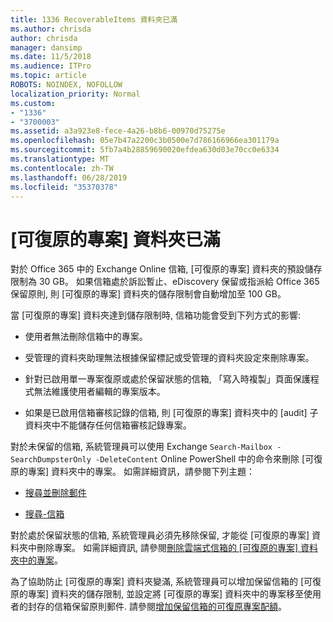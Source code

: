 ```yaml
---
title: 1336 RecoverableItems 資料夾已滿
ms.author: chrisda
author: chrisda
manager: dansimp
ms.date: 11/5/2018
ms.audience: ITPro
ms.topic: article
ROBOTS: NOINDEX, NOFOLLOW
localization_priority: Normal
ms.custom:
- "1336"
- "3700003"
ms.assetid: a3a923e8-fece-4a26-b8b6-00970d75275e
ms.openlocfilehash: 05e7b47a2200c3b0500e7d786166966ea301179a
ms.sourcegitcommit: 5fb7a4b28859690020efdea630d03e70cc0e6334
ms.translationtype: MT
ms.contentlocale: zh-TW
ms.lasthandoff: 06/28/2019
ms.locfileid: "35370378"
---
```

# <a name="the-recoverable-items-folder-is-full"></a>[可復原的專案] 資料夾已滿

對於 Office 365 中的 Exchange Online 信箱, [可復原的專案] 資料夾的預設儲存限制為 30 GB。 如果信箱處於訴訟暫止、eDiscovery 保留或指派給 Office 365 保留原則, 則 [可復原的專案] 資料夾的儲存限制會自動增加至 100 GB。

當 [可復原的專案] 資料夾達到儲存限制時, 信箱功能會受到下列方式的影響:

- 使用者無法刪除信箱中的專案。

- 受管理的資料夾助理無法根據保留標記或受管理的資料夾設定來刪除專案。

- 針對已啟用單一專案復原或處於保留狀態的信箱, 「寫入時複製」頁面保護程式無法維護使用者編輯的專案版本。

- 如果是已啟用信箱審核記錄的信箱, 則 [可復原的專案] 資料夾中的 [audit] 子資料夾中不能儲存任何信箱審核記錄專案。

對於未保留的信箱, 系統管理員可以使用 Exchange `Search-Mailbox -SearchDumpsterOnly -DeleteContent` Online PowerShell 中的命令來刪除 [可復原的專案] 資料夾中的專案。 如需詳細資訊，請參閱下列主題：

- [搜尋並刪除郵件](https://docs.microsoft.com/office365/securitycompliance/search-for-and-delete-messagesadmin-help)

- [搜尋-信箱](https://docs.microsoft.com/powershell/module/exchange/mailboxes/Search-Mailbox)

對於處於保留狀態的信箱, 系統管理員必須先移除保留, 才能從 [可復原的專案] 資料夾中刪除專案。 如需詳細資訊, 請參閱[刪除雲端式信箱的 [可復原的專案] 資料夾中的專案](https://docs.microsoft.com/office365/securitycompliance/delete-items-in-the-recoverable-items-folder-of-mailboxes-on-hold)。

為了協助防止 [可復原的專案] 資料夾變滿, 系統管理員可以增加保留信箱的 [可復原的專案] 資料夾的儲存限制, 並設定將 [可復原的專案] 資料夾中的專案移至使用者的封存的信箱保留原則郵件. 請參閱[增加保留信箱的可復原專案配額](https://docs.microsoft.com/office365/securitycompliance/increase-the-recoverable-quota-for-mailboxes-on-hold)。
